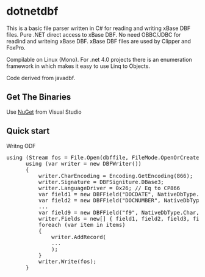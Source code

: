dotnetdbf
=========

This is a basic file parser written in C# for reading and writing xBase DBF files.
Pure .NET direct access to xBase DBF. No need OBBC/JDBC for readind and writeing xBase DBF.
xBase DBF files are used by Clipper and FoxPro.

Compilable on Linux (Mono).
For .net 4.0 projects there is an enumeration framework in which makes it easy to use Linq to Objects. 

Code derived from javadbf.

## Get The Binaries
Use [NuGet](http://nuget.org/packages/dotnetdbf/) from Visual Studio

## Quick start 
Writng ODF

<pre>
using (Stream fos = File.Open(dbffile, FileMode.OpenOrCreate, FileAccess.ReadWrite))
      using (var writer = new DBFWriter())
      {        
          writer.CharEncoding = Encoding.GetEncoding(866);
          writer.Signature = DBFSigniture.DBase3;
          writer.LanguageDriver = 0x26; // Eq to CP866
          var field1 = new DBFField("DOCDATE", NativeDbType.Date);
          var field2 = new DBFField("DOCNUMBER", NativeDbType.Char, 50);                    
          ...
          var field9 = new DBFField("f9", NativeDbType.Char, 20);
          writer.Fields = new[] { field1, field2, field3, field4, field5, field6, field7, field8, field9 };
          foreach (var item in items)
          {
              writer.AddRecord(
              ...
              );
          }
          writer.Write(fos);
      }
</pre>

